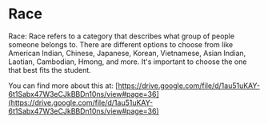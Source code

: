 # Race
Race: Race refers to a category that describes what group of people someone belongs to. There are different options to choose from like American Indian, Chinese, Japanese, Korean, Vietnamese, Asian Indian, Laotian, Cambodian, Hmong, and more. It's important to choose the one that best fits the student.

You can find more about this at: [https://drive.google.com/file/d/1au51uKAY-6t1Sabx47W3eCJkBBDn10ns/view#page=36](https://drive.google.com/file/d/1au51uKAY-6t1Sabx47W3eCJkBBDn10ns/view#page=36)
